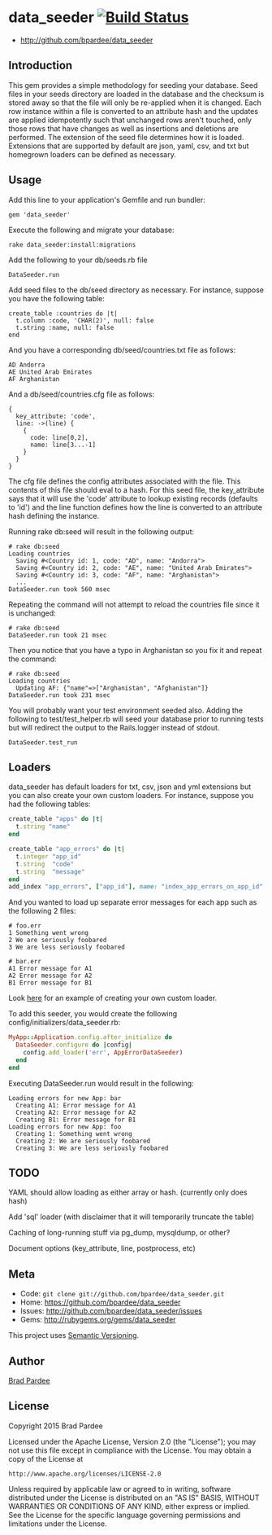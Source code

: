 data_seeder [![Build Status](https://secure.travis-ci.org/bpardee/data_seeder.png?branch=master)](http://travis-ci.org/bpardee/data_seeder)
====================

* http://github.com/bpardee/data_seeder

## Introduction

This gem provides a simple methodology for seeding your database.  Seed files in your
seeds directory are loaded in the database and the checksum is stored away so that the
file will only be re-applied when it is changed.  Each row instance within a file is
converted to an attribute hash and the updates are applied idempotently such that unchanged
rows aren't touched, only those rows that have changes as well as insertions and deletions
are performed.  The extension of the seed file determines how it is loaded.  Extensions that
are supported by default are json, yaml, csv, and txt but homegrown loaders can be defined
as necessary.

## Usage

Add this line to your application's Gemfile and run bundler:

    gem 'data_seeder'

Execute the following and migrate your database:

    rake data_seeder:install:migrations

Add the following to your db/seeds.rb file

    DataSeeder.run

Add seed files to the db/seed directory as necessary. For instance, suppose you have
the following table:

    create_table :countries do |t|
      t.column :code, 'CHAR(2)', null: false
      t.string :name, null: false
    end

And you have a corresponding db/seed/countries.txt file as follows:

    AD Andorra
    AE United Arab Emirates
    AF Arghanistan

And a db/seed/countries.cfg file as follows:

    {
      key_attribute: 'code',
      line: ->(line) {
        {
          code: line[0,2],
          name: line[3...-1]
        }
      }
    }

The cfg file defines the config attributes associated with the file.  This contents of this file
should eval to a hash.  For this seed file,
the key_attribute says that it will use the 'code' attribute to lookup existing records (defaults to 'id')
and the line function
defines how the line is converted to an attribute hash defining the instance.  


Running rake db:seed will result in the following output:

    # rake db:seed
    Loading countries
      Saving #<Country id: 1, code: "AD", name: "Andorra">
      Saving #<Country id: 2, code: "AE", name: "United Arab Emirates">
      Saving #<Country id: 3, code: "AF", name: "Arghanistan">
      ...
    DataSeeder.run took 560 msec

Repeating the command will not attempt to reload the countries file since it is unchanged:

    # rake db:seed
    DataSeeder.run took 21 msec

Then you notice that you have a typo in Arghanistan so you fix it and repeat the command:

    # rake db:seed
    Loading countries
      Updating AF: {"name"=>["Arghanistan", "Afghanistan"]}
    DataSeeder.run took 231 msec

You will probably want your test environment seeded also.  Adding the following to test/test_helper.rb
will seed your database prior to running tests but will redirect the output to the Rails.logger instead
of stdout.

    DataSeeder.test_run

## Loaders

data_seeder has default loaders for txt, csv, json and yml extensions but you can also create
your own custom loaders.
For instance, suppose you had the following tables:

```ruby
create_table "apps" do |t|
  t.string "name"
end

create_table "app_errors" do |t|
  t.integer "app_id"
  t.string  "code"
  t.string  "message"
end
add_index "app_errors", ["app_id"], name: "index_app_errors_on_app_id"
```

And you wanted to load up separate error messages for each app such as the following 2 files:

    # foo.err
    1 Something went wrong
    2 We are seriously foobared
    3 We are less seriously foobared

    # bar.err
    A1 Error message for A1
    A2 Error message for A2
    B1 Error message for B1


Look [here](test/dummy/app/models/app_error_data_seeder.rb) for an example of creating your own custom loader.

To add this seeder, you would create the following config/initializers/data_seeder.rb:

```ruby
MyApp::Application.config.after_initialize do
  DataSeeder.configure do |config|
    config.add_loader('err', AppErrorDataSeeder)
  end
end
```

Executing DataSeeder.run would result in the following:

    Loading errors for new App: bar
      Creating A1: Error message for A1
      Creating A2: Error message for A2
      Creating B1: Error message for B1
    Loading errors for new App: foo
      Creating 1: Something went wrong
      Creating 2: We are seriously foobared
      Creating 3: We are less seriously foobared

TODO
----

YAML should allow loading as either array or hash. (currently only does hash)

Add 'sql' loader (with disclaimer that it will temporarily truncate the table)

Caching of long-running stuff via pg_dump, mysqldump, or other?  

Document options (key_attribute, line, postprocess, etc)

Meta
----

* Code: `git clone git://github.com/bpardee/data_seeder.git`
* Home: <https://github.com/bpardee/data_seeder>
* Issues: <http://github.com/bpardee/data_seeder/issues>
* Gems: <http://rubygems.org/gems/data_seeder>

This project uses [Semantic Versioning](http://semver.org/).

Author
------

[Brad Pardee](https://github.com/bpardee)

License
-------

Copyright 2015 Brad Pardee

Licensed under the Apache License, Version 2.0 (the "License");
you may not use this file except in compliance with the License.
You may obtain a copy of the License at

    http://www.apache.org/licenses/LICENSE-2.0

Unless required by applicable law or agreed to in writing, software
distributed under the License is distributed on an "AS IS" BASIS,
WITHOUT WARRANTIES OR CONDITIONS OF ANY KIND, either express or implied.
See the License for the specific language governing permissions and
limitations under the License.
